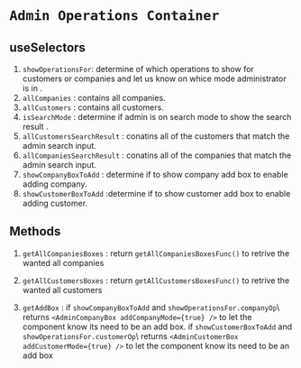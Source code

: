 # `Admin Operations Container`

## useSelectors

1. `showOperationsFor`: determine of which operations to show for customers or companies and let us know on whice mode administrator is in .
2. `allCompanies` : contains all companies.
3. `allCustomers` : contains all customers.
4. `isSearchMode` : determine if admin is on search mode to show the search result .
5. `allCustomersSearchResult` : conatins all of the customers that match the admin search input.
6. `allCompaniesSearchResult` : conatins all of the companies that match the admin search input.
7. `showCompanyBoxToAdd` : determine if to show company add box to enable adding company.
8. `showCustomerBoxToAdd` :determine if to show customer add box to enable adding customer.

## Methods

1. `getAllCompaniesBoxes` : return `getAllCompaniesBoxesFunc()` to retrive the wanted all companies
2. `getAllCustomersBoxes` : return `getAllCustomersBoxesFunc()` to retrive the wanted all customers

3. `getAddBox` : if `showCompanyBoxToAdd` and `showOperationsFor.companyOp`\ returns `<AdminCompanyBox addCompanyMode={true} />` to let the component know its need to be an add box.
   if `showCustomerBoxToAdd` and `showOperationsFor.customerOp`\ returns `<AdminCustomerBox addCustomerMode={true} />` to let the component know its need to be an add box
